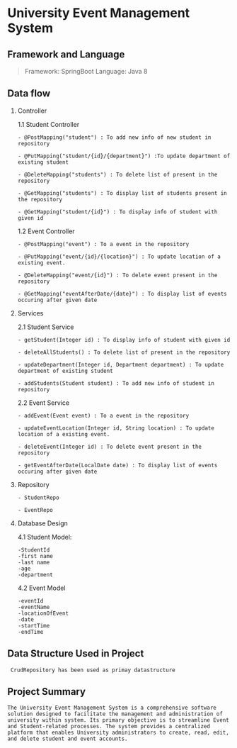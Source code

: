 # University Event Management System

## Framework and Language

> Framework: SpringBoot Language: Java 8

## Data flow

1.  Controller

    1.1 Student Controller

        - @PostMapping("student") : To add new info of new student in repository

        - @PutMapping("student/{id}/{department}") :To update department of existing student

        - @DeleteMapping("students") : To delete list of present in the repository

        - @GetMapping("students") : To display list of students present in the repository

        - @GetMapping("student/{id}") : To display info of student with given id

    1.2 Event Controller

        - @PostMapping("event") : To a event in the repository

        - @PutMapping("event/{id}/{location}") : To update location of a existing event.

        - @DeleteMapping("event/{id}") : To delete event present in the repository

        - @GetMapping("eventAfterDate/{date}") : To display list of events occuring after given date

2.  Services

    2.1 Student Service

        - getStudent(Integer id) : To display info of student with given id

        - deleteAllStudents() : To delete list of present in the repository

        - updateDepartment(Integer id, Department department) : To update department of existing student

        - addStudents(Student student) : To add new info of student in repository

    2.2 Event Service

        - addEvent(Event event) : To a event in the repository

        - updateEventLocation(Integer id, String location) : To update location of a existing event.

        - deleteEvent(Integer id) : To delete event present in the repository

        - getEventAfterDate(LocalDate date) : To display list of events occuring after given date

3.  Repository

        - StudentRepo

        - EventRepo

4.  Database Design

    4.1 Student Model:

        -StudentId
        -first name
        -last name
        -age
        -department

    4.2 Event Model

        -eventId
        -eventName
        -locationOfEvent
        -date
        -startTime
        -endTime

## Data Structure Used in Project

     CrudRepository has been used as primay datastructure

## Project Summary

    The University Event Management System is a comprehensive software solution designed to facilitate the management and administration of university within system. Its primary objective is to streamline Event and Student-related processes. The system provides a centralized platform that enables University administrators to create, read, edit, and delete student and event accounts.
